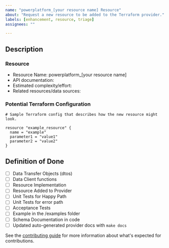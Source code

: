 ```yaml
---
name: "powerplatform_[your resource name] Resource"
about: "Request a new resource to be added to the Terraform provider."
labels: [enhancement, resource, triage]
assignees: ""

---
```


## Description

<!-- Short description here describing the new resource or data source that you're requesting.  Include a use case for why users need this resource. -->

### Resource

- Resource Name: powerplatform_[your resource name]
- API documentation: <!-- links to API documentation (if public).  What APIs are needed for create, read, update, delete? What APIs are relevant? -->
- Estimated complexity/effort: <!--  (e.g., easy, moderate, hard). and why?-->
- Related resources/data sources: <!-- are there any existing or potential data sources that are related to this one -->

### Potential Terraform Configuration

```hcl
# Sample Terraform config that describes how the new resource might look.

resource "example_resource" {
  name = "example"
  parameter1 = "value1"
  parameter2 = "value2"
}

```

## Definition of Done
- [ ] Data Transfer Objects (dtos)
- [ ] Data Client functions
- [ ] Resource Implementation
- [ ] Resource Added to Provider
- [ ] Unit Tests for Happy Path
- [ ] Unit Tests for error path
- [ ] Acceptance Tests
- [ ] Example in the /examples folder
- [ ] Schema Documentation in code
- [ ] Updated auto-generated provider docs with `make docs`

See the [contributing guide](/CONTRIBUTING.md?) for more information about what's expected for contributions.
